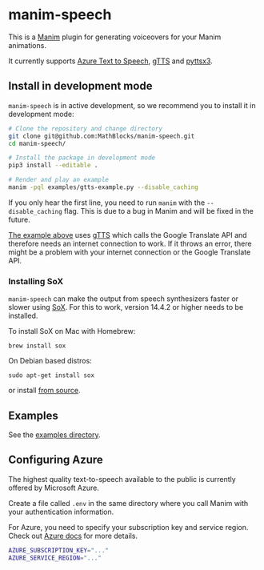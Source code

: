 # manim-speech

This is a [Manim](https://manim.community) plugin for generating voiceovers for your Manim animations.

It currently supports [Azure Text to Speech](https://azure.microsoft.com/en-us/services/cognitive-services/text-to-speech/), [gTTS](https://github.com/pndurette/gTTS/) and [pyttsx3](https://github.com/nateshmbhat/pyttsx3).

## Install in development mode

`manim-speech` is in active development, so we recommend you to install it in development mode:

```sh
# Clone the repository and change directory
git clone git@github.com:MathBlocks/manim-speech.git
cd manim-speech/

# Install the package in development mode
pip3 install --editable .

# Render and play an example
manim -pql examples/gtts-example.py --disable_caching
```

If you only hear the first line, you need to run `manim` with the `--disable_caching` flag. This is due to a bug in Manim and will be fixed in the future.

[The example above](examples/gtts-example.py) uses [gTTS](https://github.com/pndurette/gTTS/) which calls the Google Translate API and therefore needs an internet connection to work. If it throws an error, there might be a problem with your internet connection or the Google Translate API.

<!-- Once SoX is installed, proceed with installing `manim-speech`:

```sh
cd manim-speech
python setup.py install
``` -->

### Installing SoX

`manim-speech` can make the output from speech synthesizers faster or slower using [SoX](http://sox.sourceforge.net/). For this to work, version 14.4.2 or higher needs to be installed.

To install SoX on Mac with Homebrew:

```brew install sox```

On Debian based distros:

```sudo apt-get install sox```

or install [from source](https://sourceforge.net/projects/sox/files/sox/).

## Examples

See the [examples directory](./examples).

## Configuring Azure

The highest quality text-to-speech available to the public is currently offered by Microsoft Azure.

Create a file called `.env` in the same directory where you call Manim with your authentication information.

For Azure, you need to specify your subscription key and service region. Check out [Azure docs](https://docs.microsoft.com/en-us/azure/cognitive-services/speech-service/) for more details.

```sh
AZURE_SUBSCRIPTION_KEY="..."
AZURE_SERVICE_REGION="..."
```